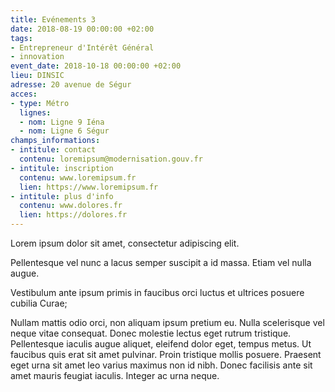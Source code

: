 ```yaml
---
title: Evénements 3
date: 2018-08-19 00:00:00 +02:00
tags:
- Entrepreneur d'Intérêt Général
- innovation
event_date: 2018-10-18 00:00:00 +02:00
lieu: DINSIC
adresse: 20 avenue de Ségur
acces:
- type: Métro
  lignes:
  - nom: Ligne 9 Iéna
  - nom: Ligne 6 Ségur
champs_informations:
- intitule: contact
  contenu: loremipsum@modernisation.gouv.fr
- intitule: inscription
  contenu: www.loremipsum.fr
  lien: https://www.loremipsum.fr
- intitule: plus d'info
  contenu: www.dolores.fr
  lien: https://dolores.fr
---
```

Lorem ipsum dolor sit amet, consectetur adipiscing elit. 

Pellentesque vel nunc a lacus semper suscipit a id massa. Etiam vel nulla augue. 

Vestibulum ante ipsum primis in faucibus orci luctus et ultrices posuere cubilia Curae; 

Nullam mattis odio orci, non aliquam ipsum pretium eu. Nulla scelerisque vel neque vitae consequat. Donec molestie lectus eget rutrum tristique. Pellentesque iaculis augue aliquet, eleifend dolor eget, tempus metus. Ut faucibus quis erat sit amet pulvinar. Proin tristique mollis posuere. Praesent eget urna sit amet leo varius maximus non id nibh. Donec facilisis ante sit amet mauris feugiat iaculis. Integer ac urna neque.
